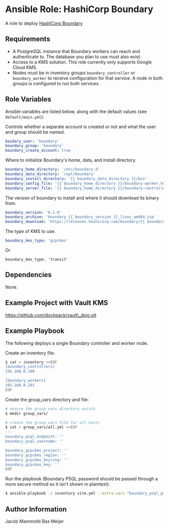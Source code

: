Ansible Role: HashiCorp Boundary
=========

A role to deploy [HashiCorp Boundary](https://www.boundaryproject.io/)

Requirements
------------

- A PostgreSQL instance that Boundary workers can reach and authenticate to. The database you plan to use must also exist.
- Access to a KMS solution. This role currently only supports Google Cloud KMS.
- Nodes must be in inventory groups `boundary_controller` or `boundary_worker` to receive configuration for that service. 
  A node in both groups is configured to run both services.

Role Variables
--------------

Ansible variables are listed below, along with the default values (see `default/main.yml`):

Controls whether a separate account is created or not and what the user and group should be named.

```YAML
boudary_user: 'boundary'
boundary_group: 'boundary'
boundary_create_account: true
```

Where to initialize Boundary's home, data, and install directory.

```YAML
boundary_home_directory: '/etc/boundary.d'
boundary_data_directory: '/opt/boundary'
boundary_install_directory: '{{ boundary_data_directory }}/bin'
boundary_config_file: '{{ boundary_home_directory }}/boundary-worker.hcl'
boundary_server_file: '{{ boundary_home_directory }}/boundary-controller.hcl'
```

The version of boundary to install and where it should download its binary from.

```YAML
boundary_version: '0.1.0'
boundary_archive: 'boundary_{{ boundary_version }}_linux_amd64.zip'
boundary_download: 'https://releases.hashicorp.com/boundary/{{ boundary_version }}/{{ boundary_archive }}'
```

The type of KMS to use.

```YAML
boundary_kms_type: 'gcpckms'
```
Or
```
boundary_kms_type: 'transit'
```

Dependencies
------------

None.

Example Project with Vault KMS
------------------------------
https://github.com/dockpack/vault\_dojo.git


Example Playbook
----------------
The following deploys a single Boundary controller and worker node.

Create an inventory file:
```bash
$ cat > inventory <<EOF
[boundary_controllers]
192.168.0.100

[boundary_workers]
192.168.0.101
EOF
```

Create the group_vars directory and file:
```bash
# ensure the group_vars directory exists
$ mkdir group_vars/

# create the group_vars file for all hosts
$ cat > group_vars/all.yml <<EOF
---
boundary_psql_endpoint: ''
boundary_psql_username: ''

boundary_gcpckms_project: ''
boundary_gcpckms_region: ''
boundary_gcpckms_keyring: ''
boundary_gcpckms_key: ''
EOF
```

Run the playbook (Boundary PSQL password should be passed through a more secure method so it isn't shown in plaintext):
```bash
$ ansible-playbook -i inventory site.yml --extra-vars "boundary_psql_password=''"
```

Author Information
------------------

Jacob Mammoliti
Bas Meijer
